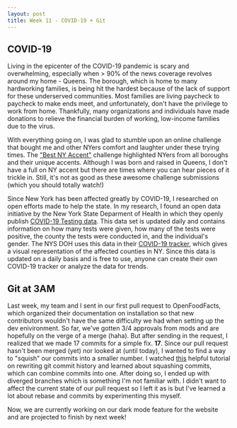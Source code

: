```yaml
---
layout: post
title: Week 11 - COVID-19 + Git
---
```


## COVID-19
Living in the epicenter of the COVID-19 pandemic is scary and overwhelming, especially when > 90% of the news coverage revolves around my home - Queens. The borough, which is home to many hardworking families, is being hit the hardest because of the lack of support for these underserved communities. Most families are living paycheck to paycheck to make ends meet, and unfortunately, don't have the privilege to work from home. Thankfully, many organizations and individuals have made donations to relieve the financial burden of working, low-income families due to the virus.

With everything going on, I was glad to stumble upon an online challenge that bought me and other NYers comfort and laughter under these trying times. The ["Best NY Accent"](https://www.nytimes.com/video/arts/100000007085224/best-ny-accent-instagram-new-york-nico.html) challenge highlighted NYers from all boroughs and their unique accents. Although I was born and raised in Queens, I don't have a full on NY accent but there are times where you can hear pieces of it trickle in. Still, it's not as good as these awesome challenge submissions (which you should totally watch!)

Since New York has been affected greatly by COVID-19, I researched on open efforts made to help the state. In my research, I found an open data initiative by the New York State Deparment of Health in which they openly publish [COVID-19 Testing data](https://health.data.ny.gov/Health/New-York-State-Statewide-COVID-19-Testing/xdss-u53e). This data set is updated daily and contains information on how many tests were given, how many of the tests were positive, the county the tests were conducted in, and the individual's gender. The NYS DOH uses this data in their [COVID-19 tracker](https://covid19tracker.health.ny.gov/views/NYS-COVID19-Tracker/NYSDOHCOVID-19Tracker-Map?%3Aembed=yes&%3Atoolbar=no&%3Atabs=n), which gives a visual representation of the affected counties in NY. Since this data is updated on a daily basis and is free to use, anyone can create their own COVID-19 tracker or analyze the data for trends.

## Git at 3AM
Last week, my team and I sent in our first pull request to OpenFoodFacts, which organized their documentation on installation so that new contributors wouldn't have the same difficulty we had when setting up the dev enivironment. So far, we've gotten 3/4 approvals from mods and are hopefully on the verge of a merge (haha). But after sending in the request, I realized that we made 17 commits for a simple fix. **17**. Since our pull request hasn't been merged (yet) nor looked at (until today), I wanted to find a way to "squish" our commits into a smaller number. I watched [this](https://www.youtube.com/watch?v=ElRzTuYln0M) helpful tutorial on rewriting git commit history and learned about squashing commits, which can combine commits into one. After doing so, I ended up with diverged branches which is something I'm not familiar with. I didn't want to affect the current state of our pull request so I left it as is but I've learned a lot about rebase and commits by experimenting this myself. 

Now, we are currently working on our dark mode feature for the website and are projected to finish by next week!
